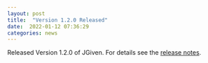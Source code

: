 ```yaml
---
layout: post
title:  "Version 1.2.0 Released"
date:  2022-01-12 07:36:29
categories: news
---
```


Released Version 1.2.0 of JGiven. For details see the [release notes](https://github.com/TNG/JGiven/releases/tag/v1.2.0).

[jgiven-gh]: https://github.com/TNG/JGiven
[jgiven]:    https://jgiven.org
